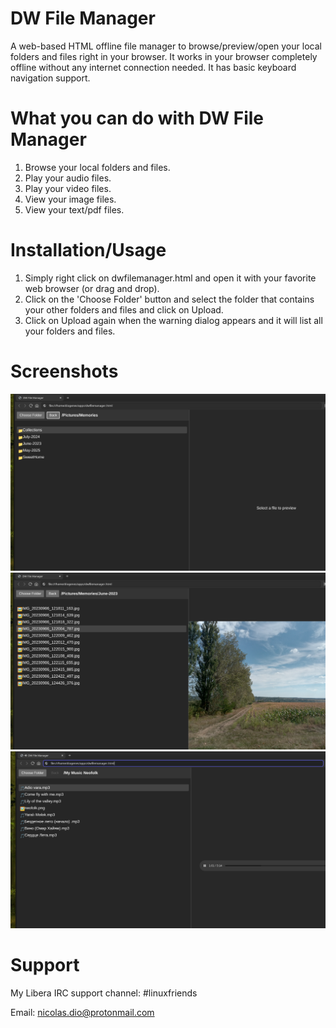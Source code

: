 # DW File Manager
A web-based HTML offline file manager to browse/preview/open your local folders and files right in your browser. It works in your browser completely offline without any internet connection needed. It has basic keyboard navigation support.

# What you can do with DW File Manager
   1. Browse your local folders and files.
   2. Play your audio files.
   3. Play your video files.
   4. View your image files.
   5. View your text/pdf files.

# Installation/Usage
   1. Simply right click on dwfilemanager.html and open it with your favorite web browser (or drag and drop).
   2. Click on the 'Choose Folder' button and select the folder that contains your other folders and files and click on Upload.
   3. Click on Upload again when the warning dialog appears and it will list all your folders and files.

# Screenshots

![Alt text](https://github.com/DiogenesN/dwfilemanager/blob/main/dwfilemanager1.png)
![Alt text](https://github.com/DiogenesN/dwfilemanager/blob/main/dwfilemanager2.png)
![Alt text](https://github.com/DiogenesN/dwfilemanager/blob/main/dwfilemanager3.png)

# Support

   My Libera IRC support channel: #linuxfriends
   
   Email: nicolas.dio@protonmail.com

